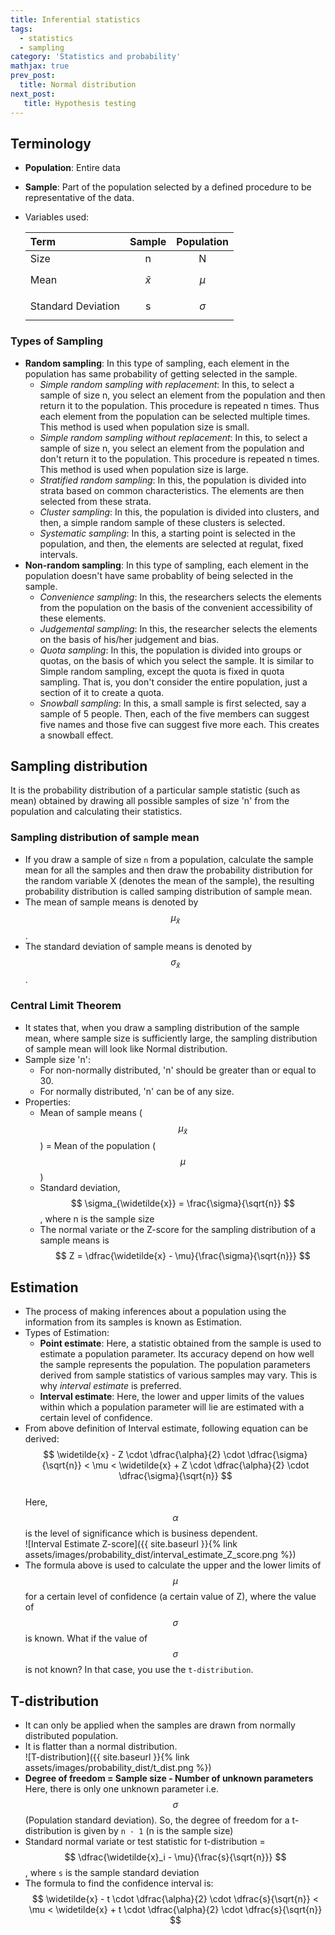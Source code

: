 ```yaml
---
title: Inferential statistics
tags:
  - statistics
  - sampling
category: 'Statistics and probability'
mathjax: true
prev_post: 
  title: Normal distribution
next_post: 
   title: Hypothesis testing
---
```


## Terminology

+ __Population__: Entire data
+ __Sample__: Part of the population selected by a defined procedure to be representative of the data.
+ Variables used:  
  
  Term | Sample | Population
  :--- | :---: | :---:
  Size | n | N
  Mean | $$ \widetilde{x} $$ | $$ \mu $$
  Standard Deviation | s | $$ \sigma $$
  
<!--more-->

### Types of Sampling

+ __Random sampling__: In this type of sampling, each element in the population has same probability of getting selected in the sample.
  + _Simple random sampling with replacement_: In this, to select a sample of size n, you select an element from the population and then return it to the population. This procedure is repeated n times. Thus each element from the population can be selected multiple times. This method is used when population size is small.
  + _Simple random sampling without replacement_: In this, to select a sample of size n, you select an element from the population and don't return it to the population. This procedure is repeated n times. This method is used when population size is large.
  + _Stratified random sampling_: In this, the population is divided into strata based on common characteristics. The elements are then selected from these strata.
  + _Cluster sampling_: In this, the population is divided into clusters, and then, a simple random sample of these clusters is selected.
  + _Systematic sampling_: In this, a starting point is selected in the population, and then, the elements are selected at regulat, fixed intervals.
+ __Non-random sampling__: In this type of sampling, each element in the population doesn't have same probablity of being selected in the sample.
  + _Convenience sampling_: In this, the researchers selects the elements from the population on the basis of the convenient accessibility of these elements.
  + _Judgemental sampling_: In this, the researcher selects the elements on the basis of his/her judgement and bias.
  + _Quota sampling_: In this, the population is divided into groups or quotas, on the basis of which you select the sample. It is similar to Simple random sampling, except the quota is fixed in quota sampling. That is, you don't consider the entire population, just a section of it to create a quota.
  + _Snowball sampling_: In this, a small sample is first selected, say a sample of 5 people. Then, each of the five members can suggest five names and those five can suggest five more each. This creates a snowball effect.

## Sampling distribution

It is the probability distribution of a particular sample statistic (such as mean) obtained by drawing all possible samples of size 'n' from the population and calculating their statistics.

### Sampling distribution of sample mean

+ If you draw a sample of size `n` from a population, calculate the sample mean for all the samples and then draw the probability distribution for the random variable X (denotes the mean of the sample), the resulting probability distribution is called samping distribution of sample mean.
+ The mean of sample means is denoted by $$ \mu_{\widetilde{x}} $$.
+ The standard deviation of sample means is denoted by $$ \sigma_{\widetilde{x}} $$.

### Central Limit Theorem

+ It states that, when you draw a sampling distribution of the sample mean, where sample size is sufficiently large, the sampling distribution of sample mean will look like Normal distribution.
+ Sample size 'n':
  + For non-normally distributed, 'n' should be greater than or equal to 30.
  + For normally distributed, 'n' can be of any size.
+ Properties:
  + Mean of sample means ($$ \mu_{\widetilde{x}} $$) = Mean of the population ($$ \mu $$)
  + Standard deviation, $$ \sigma_{\widetilde{x}} = \frac{\sigma}{\sqrt{n}} $$, where n is the sample size
  + The normal variate or the Z-score for the sampling distribution of a sample means is $$ Z = \dfrac{\widetilde{x} - \mu}{\frac{\sigma}{\sqrt{n}}} $$

## Estimation

+ The process of making inferences about a population using the information from its samples is known as Estimation.
+ Types of Estimation:
  + __Point estimate__: Here, a statistic obtained from the sample is used to estimate a population parameter. Its accuracy depend on how well the sample represents the population. The population parameters derived from sample statistics of various samples may vary. This is why _interval estimate_ is preferred.
  + __Interval estimate__: Here, the lower and upper limits of the values within which a population parameter will lie are estimated with a certain level of confidence.
+ From above definition of Interval estimate, following equation can be derived:  
  $$ \widetilde{x} - Z \cdot \dfrac{\alpha}{2} \cdot \dfrac{\sigma}{\sqrt{n}} < \mu <  \widetilde{x} + Z \cdot \dfrac{\alpha}{2} \cdot \dfrac{\sigma}{\sqrt{n}} $$  
  Here, $$ \alpha $$ is the level of significance which is business dependent.  
  ![Interval Estimate Z-score]({{ site.baseurl }}{% link assets/images/probability_dist/interval_estimate_Z_score.png %})
+ The formula above is used to calculate the upper and the lower limits of $$ \mu $$ for a certain level of confidence (a certain value of Z), where the value of $$ \sigma $$ is known. What if the value of $$ \sigma $$ is not known? In that case, you use the `t-distribution`.

## T-distribution

+ It can only be applied when the samples are drawn from normally distributed population.
+ It is flatter than a normal distribution.  
  ![T-distribution]({{ site.baseurl }}{% link assets/images/probability_dist/t_dist.png %})
+ __Degree of freedom = Sample size - Number of unknown parameters__  
  Here, there is only one unknown parameter i.e. $$ \sigma $$ (Population standard deviation). So, the degree of freedom for a t-distribution is given by `n - 1` (n is the sample size)
+ Standard normal variate or test statistic for t-distribution = $$ \dfrac{\widetilde{x}_i - \mu}{\frac{s}{\sqrt{n}}} $$, where `s` is the sample standard deviation
+ The formula to find the confidence interval is:  
  $$ \widetilde{x} - t \cdot \dfrac{\alpha}{2} \cdot \dfrac{s}{\sqrt{n}} < \mu <  \widetilde{x} + t \cdot \dfrac{\alpha}{2} \cdot \dfrac{s}{\sqrt{n}} $$
